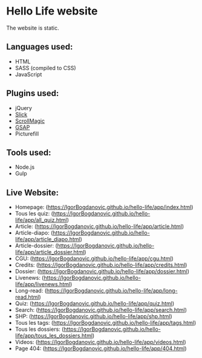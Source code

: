 # Hello Life website

The website is static.

## Languages used:
- HTML
- SASS (compiled to CSS)
- JavaScript

## Plugins used: 
- jQuery
- [Slick](http://kenwheeler.github.io/slick/)
- [ScrollMagic](http://scrollmagic.io/)
- [GSAP](https://greensock.com/gsap)
- Picturefill

## Tools used: 
- Node.js
- Gulp

## Live Website:
- Homepage: (https://IgorBogdanovic.github.io/hello-life/app/index.html)
- Tous les quiz: (https://IgorBogdanovic.github.io/hello-life/app/all_quiz.html)
- Article: (https://IgorBogdanovic.github.io/hello-life/app/article.html)
- Article-diapo: (https://IgorBogdanovic.github.io/hello-life/app/article_diapo.html)
- Article-dossier: (https://IgorBogdanovic.github.io/hello-life/app/article_dossier.html)
- CGU: (https://IgorBogdanovic.github.io/hello-life/app/cgu.html)
- Credits: (https://IgorBogdanovic.github.io/hello-life/app/credits.html)
- Dossier: (https://IgorBogdanovic.github.io/hello-life/app/dossier.html)
- Livenews: (https://IgorBogdanovic.github.io/hello-life/app/livenews.html)
- Long-read: (https://IgorBogdanovic.github.io/hello-life/app/long-read.html)
- Quiz: (https://IgorBogdanovic.github.io/hello-life/app/quiz.html)
- Search: (https://IgorBogdanovic.github.io/hello-life/app/search.html)
- SHP: (https://IgorBogdanovic.github.io/hello-life/app/shp.html)
- Tous les tags: (https://IgorBogdanovic.github.io/hello-life/app/tags.html)
- Tous les dossiers: (https://IgorBogdanovic.github.io/hello-life/app/tous_les_dossiers.html)
- Videos: (https://IgorBogdanovic.github.io/hello-life/app/videos.html)
- Page 404: (https://IgorBogdanovic.github.io/hello-life/app/404.html)
